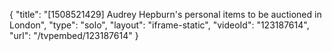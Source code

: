 {
    "title": "[1508521429] Audrey Hepburn's personal items to be auctioned in London",
    "type": "solo",
    "layout": "iframe-static",
    "videoId": "123187614",
    "url": "\/tvpembed\/123187614"
}